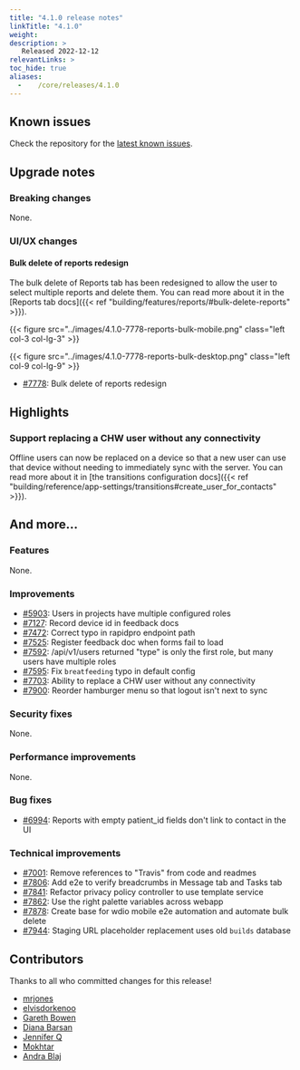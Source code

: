 ```yaml
---
title: "4.1.0 release notes"
linkTitle: "4.1.0"
weight:
description: >
   Released 2022-12-12
relevantLinks: >
toc_hide: true
aliases:
  -    /core/releases/4.1.0
---
```


## Known issues

Check the repository for the [latest known issues](https://github.com/medic/cht-core/issues?q=is%3Aissue+label%3A%22Affects%3A+4.1.0%22).

## Upgrade notes

### Breaking changes

None.

### UI/UX changes

#### Bulk delete of reports redesign

The bulk delete of Reports tab has been redesigned to allow the user to select multiple reports and delete them. You can read more about it in the [Reports tab docs]({{< ref "building/features/reports/#bulk-delete-reports" >}}).

{{< figure src="../images/4.1.0-7778-reports-bulk-mobile.png"  class="left col-3 col-lg-3" >}}

{{< figure src="../images/4.1.0-7778-reports-bulk-desktop.png"  class="left col-9 col-lg-9" >}}

- [#7778](https://github.com/medic/cht-core/issues/7778): Bulk delete of reports redesign

## Highlights

### Support replacing a CHW user without any connectivity

Offline users can now be replaced on a device so that a new user can use that device without needing to immediately sync with the server. You can read more about it in [the transitions configuration docs]({{< ref "building/reference/app-settings/transitions#create_user_for_contacts" >}}).

## And more...

### Features

None.

### Improvements

- [#5903](https://github.com/medic/cht-core/issues/5903): Users in projects have multiple configured roles
- [#7127](https://github.com/medic/cht-core/issues/7127): Record device id in feedback docs
- [#7472](https://github.com/medic/cht-core/issues/7472): Correct typo in rapidpro endpoint path
- [#7525](https://github.com/medic/cht-core/issues/7525): Register feedback doc when forms fail to load
- [#7592](https://github.com/medic/cht-core/issues/7592): /api/v1/users returned "type" is only the first role, but many users have multiple roles
- [#7595](https://github.com/medic/cht-core/issues/7595): Fix `breatfeeding` typo in default config
- [#7703](https://github.com/medic/cht-core/issues/7703): Ability to replace a CHW user without any connectivity
- [#7900](https://github.com/medic/cht-core/issues/7900): Reorder hamburger menu so that logout isn't next to sync

### Security fixes

None.

### Performance improvements

None.

### Bug fixes

- [#6994](https://github.com/medic/cht-core/issues/6994): Reports with empty patient_id fields don't link to contact in the UI

### Technical improvements

- [#7001](https://github.com/medic/cht-core/issues/7001): Remove references to "Travis" from code and readmes
- [#7806](https://github.com/medic/cht-core/issues/7806): Add e2e to verify breadcrumbs in Message tab and Tasks tab
- [#7841](https://github.com/medic/cht-core/issues/7841): Refactor privacy policy controller to use template service
- [#7862](https://github.com/medic/cht-core/issues/7862): Use the right palette variables across webapp
- [#7878](https://github.com/medic/cht-core/issues/7878): Create base for wdio mobile e2e automation and automate bulk delete
- [#7944](https://github.com/medic/cht-core/issues/7944): Staging URL placeholder replacement uses old `builds` database


## Contributors

Thanks to all who committed changes for this release!

- [mrjones](https://github.com/mrjones-plip)
- [elvisdorkenoo](https://github.com/elvisdorkenoo)
- [Gareth Bowen](https://github.com/garethbowen)
- [Diana Barsan](https://github.com/dianabarsan)
- [Jennifer Q](https://github.com/latin-panda)
- [Mokhtar](https://github.com/m5r)
- [Andra Blaj](https://github.com/andrablaj)

